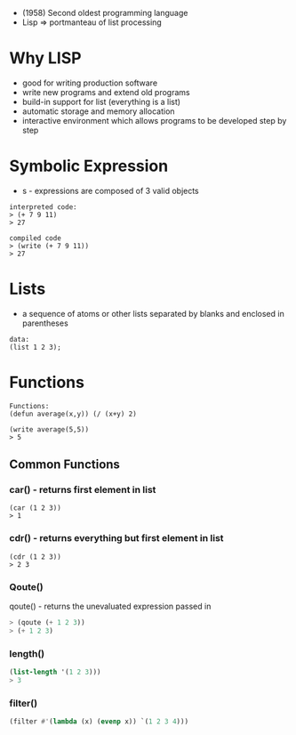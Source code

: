 - (1958) Second oldest programming language
- Lisp => portmanteau of list processing 

# Why LISP
- good for writing production software
- write new programs and extend old programs 
- build-in support for list (everything is a list)
- automatic storage and memory allocation
- interactive  environment which allows programs  to be developed step by step 

# Symbolic Expression
- s - expressions are composed of 3 valid objects 
```LISP
interpreted code:
> (+ 7 9 11) 
> 27

compiled code
> (write (+ 7 9 11))
> 27 
```

#  Lists
- a sequence of atoms or other lists separated by blanks and enclosed in parentheses 
```LISP
data:
(list 1 2 3); 
```

# Functions 
```LISP
Functions:
(defun average(x,y)) (/ (x+y) 2)

(write average(5,5))
> 5
```

##  Common Functions

### car() - returns first element in list
```LISP
(car (1 2 3))
> 1
```
### cdr() - returns everything but first element in list
```LISP
(cdr (1 2 3))
> 2 3
```
### Qoute()
 qoute() - returns the unevaluated expression passed in
```lisp
> (qoute (+ 1 2 3))
> (+ 1 2 3)
```
### length()
```lisp
(list-length '(1 2 3)))
> 3
```

### filter()
```lisp
(filter #'(lambda (x) (evenp x)) `(1 2 3 4)))
```


